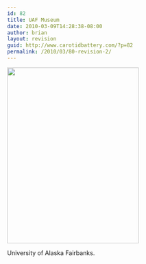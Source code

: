 ```yaml
---
id: 82
title: UAF Museum
date: 2010-03-09T14:28:38-08:00
author: brian
layout: revision
guid: http://www.carotidbattery.com/?p=82
permalink: /2010/03/80-revision-2/
---
```

[<img class="alignnone" title="UAF Museum" src="https://i2.wp.com/farm1.static.flickr.com/76/185316522_f56c3b1d84_o.jpg?resize=307%2C410" alt="" width="307" height="410" data-recalc-dims="1" />](https://i0.wp.com/farm1.static.flickr.com/76/185316522_f56c3b1d84.jpg)

University of Alaska Fairbanks.